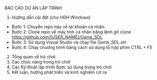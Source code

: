 BÁO CÁO DỰ ÁN LẬP TRÌNH

1. Hướng dẫn cài đặt (cho HĐH Windows)
  - Bước 1: Chuyển repo này về tài khoản cá nhân.
  - Bước 2: Clone repo về máy tính cá nhân bằng lệnh git clone https://github.com/[USER_NAME]/Game_SDL
  - Bước 3: Sử dụng Visual Studio và chạy file Game_SDL.sln
  - Bước 4: Chạy chương trình bằng cách sử dụng tổ hợp phím CTRL + F5
  
  
2. Tổng quan về trò chơi
3. Các chức năng trong trò chơi
4. Các Kỹ thuật lập trình được sử dụng trong trò chơi
5. Kết luận, hướng phát triển và kinh nghiệm rút ra
